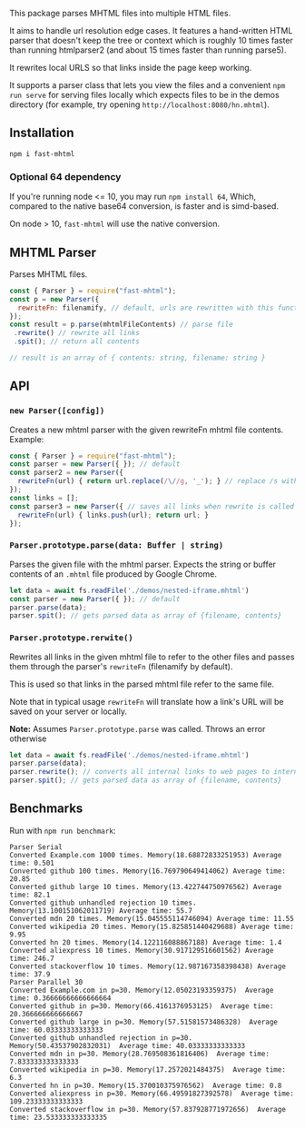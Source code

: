 This package parses MHTML files into multiple HTML files.

It aims to handle url resolution edge cases. It features a hand-written HTML parser that doesn't keep the tree or context which is roughly 10 times faster than running htmlparser2 (and about 15 times faster than running parse5).

It rewrites local URLS so that links inside the page keep working.

It supports a parser class that lets you view the files and a convenient `npm run serve` for serving files locally which expects
files to be in the demos directory (for example, try opening `http://localhost:8080/hn.mhtml`).

## Installation

```
npm i fast-mhtml
```

### Optional 64 dependency

If you're running node <= 10, you may run `npm install 64`,
Which, compared to the native base64 conversion, is faster and is simd-based.

On node > 10, `fast-mhtml` will use the native conversion.

## MHTML Parser

Parses MHTML files.

```js
const { Parser } = require("fast-mhtml");
const p = new Parser({
  rewriteFn: filenamify, // default, urls are rewritten with this function
});
const result = p.parse(mhtmlFileContents) // parse file
 .rewrite() // rewrite all links
 .spit(); // return all contents

// result is an array of { contents: string, filename: string }
```

## API

### `new Parser([config])`

Creates a new mhtml parser with the given rewriteFn mhtml file contents. Example:

```js
const { Parser } = require("fast-mhtml");
const parser = new Parser({ }); // default
const parser2 = new Parser({
  rewriteFn(url) { return url.replace(/\//g, '_'); } // replace /s with _s
});
const links = [];
const parser3 = new Parser({ // saves all links when rewrite is called
  rewriteFn(url) { links.push(url); return url; }
});
```

### `Parser.prototype.parse(data: Buffer | string)`

Parses the given file with the mhtml parser. Expects the string or buffer contents of an `.mhtml` file produced by Google Chrome.

```js
let data = await fs.readFile('./demos/nested-iframe.mhtml')
const parser = new Parser({ }); // default
parser.parse(data);
parser.spit(); // gets parsed data as array of {filename, contents}
```

### `Parser.prototype.rerwite()`

Rewrites all links in the given mhtml file to refer to the other files and passes them through the parser's `rewriteFn` (filenamify by default).

This is used so that links in the parsed mhtml file refer to the same file.

Note that in typical usage `rewriteFn` will translate how a link's URL will be saved on your server or locally.

**Note:** Assumes `Parser.prototype.parse` was called. Throws an error otherwise

```js
let data = await fs.readFile('./demos/nested-iframe.mhtml')
parser.parse(data);
parser.rewrite(); // converts all internal links to web pages to internal links based on the other mhtml resources
parser.spit(); // gets parsed data as array of {filename, contents}
```

## Benchmarks

Run with `npm run benchmark`:

```
Parser Serial
Converted Example.com 1000 times. Memory(18.68872833251953) Average time: 0.501
Converted github 100 times. Memory(16.769790649414062) Average time: 20.85
Converted github large 10 times. Memory(13.422744750976562) Average time: 82.1
Converted github unhandled rejection 10 times. Memory(13.100151062011719) Average time: 55.7
Converted mdn 20 times. Memory(15.045555114746094) Average time: 11.55
Converted wikipedia 20 times. Memory(15.825851440429688) Average time: 9.95
Converted hn 20 times. Memory(14.122116088867188) Average time: 1.4
Converted aliexpress 10 times. Memory(30.917129516601562) Average time: 246.7
Converted stackoverflow 10 times. Memory(12.987167358398438) Average time: 37.9
Parser Parallel 30
Converted Example.com in p=30. Memory(12.05023193359375)  Average time: 0.36666666666666664
Converted github in p=30. Memory(66.4161376953125)  Average time: 20.366666666666667
Converted github large in p=30. Memory(57.51581573486328)  Average time: 60.03333333333333
Converted github unhandled rejection in p=30. Memory(50.43537902832031)  Average time: 40.03333333333333
Converted mdn in p=30. Memory(28.769508361816406)  Average time: 7.833333333333333
Converted wikipedia in p=30. Memory(17.2572021484375)  Average time: 6.3
Converted hn in p=30. Memory(15.370010375976562)  Average time: 0.8
Converted aliexpress in p=30. Memory(66.49591827392578)  Average time: 109.23333333333333
Converted stackoverflow in p=30. Memory(57.837928771972656)  Average time: 23.533333333333335
```

